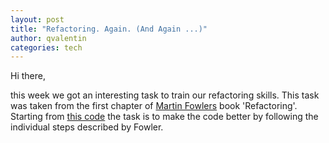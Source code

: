 ```yaml
---
layout: post  
title: "Refactoring. Again. (And Again ...)"  
author: qvalentin  
categories: tech
---
```


Hi there,

this week we got an interesting task to train our refactoring skills.
This task was taken from the first chapter of [Martin Fowlers](https://martinfowler.com/) book 'Refactoring'.
Starting from [this code](https://github.com/gnilkreb/Fowler/tree/c0e1c7a21a5335d7e475c2c795ed77deec37b776) the task is to make the code better by following the individual steps described by Fowler.

